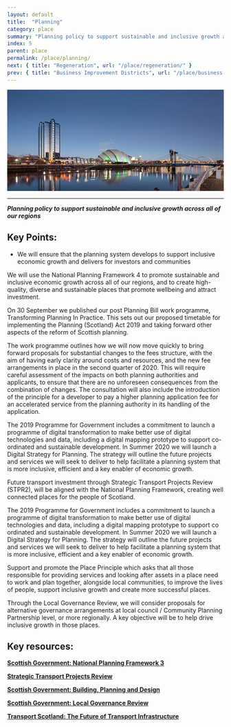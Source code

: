 ```yaml
---
layout: default
title:  "Planning"
category: place
summary: "Planning policy to support sustainable and inclusive growth across all of our regions"
index: 5
parent: place
permalink: /place/planning/
next: { title: "Regeneration", url: "/place/regeneration/" }
prev: { title: "Business Improvement Districts", url: "/place/business-improvement-districts/" }
---
```

![A photograph of the waterfront in Glasgow at night](/assets/images/pageimages/Place.35.jpg)  

---
***Planning policy to support sustainable and inclusive growth across all of our regions***

## Key Points:

* We will ensure that the planning system develops to support inclusive economic growth and delivers for investors and communities

We will use the National Planning Framework 4 to promote sustainable and inclusive economic growth across all of our regions, and to create high-quality, diverse and sustainable places that promote wellbeing and attract investment.  

On 30 September we published our post Planning Bill work programme, Transforming Planning In Practice. This sets out our proposed timetable for implementing the Planning (Scotland) Act 2019 and taking forward other aspects of the reform of Scottish planning.  

The work programme outlines how we will now move quickly to bring forward proposals for substantial changes to the fees structure, with the aim of having early clarity around costs and resources, and the new fee arrangements in place in the second quarter of 2020. This will require careful assessment of the impacts on both planning authorities and applicants, to ensure that there are no unforeseen consequences from the combination of changes.  The consultation will also include the introduction of the principle for a developer to pay a higher planning application fee for an accelerated service from the planning authority in its handling of the application.  

The 2019 Programme for Government includes a commitment to launch a programme of digital transformation to make better use of digital technologies and data, including a digital mapping prototype to support co-ordinated and sustainable development.  In Summer 2020 we will launch a Digital Strategy for Planning.  The strategy will outline the future projects and services we will seek to deliver to help facilitate a planning system that is more inclusive, efficient and a key enabler of economic growth.  

Future transport investment through Strategic Transport Projects Review (STPR2), will be aligned with the National Planning Framework, creating well connected places for the people of Scotland.  

The 2019 Programme for Government includes a commitment to launch a programme of digital transformation to make better use of digital technologies and data, including a digital mapping prototype to support co ordinated and sustainable development. In Summer 2020 we will launch a Digital Strategy for Planning. The strategy will outline the future projects and services we will seek to deliver to help facilitate a planning system that is more inclusive, efficient and a key enabler of economic growth.  

Support and promote the Place Principle which asks that all those responsible for providing services and looking after assets in a place need to work and plan together, alongside local communities, to improve the lives of people, support inclusive growth and create more successful places.  

Through the Local Governance Review, we will consider proposals for alternative governance arrangements at local council / Community Planning Partnership level, or more regionally. A key objective will be to help drive inclusive growth in those places.  
  
## Key resources:

**[Scottish Government: National Planning Framework 3](https://www.gov.scot/publications/national-planning-framework-3/)**

**[Strategic Transport Projects Review](https://www.transport.gov.scot/our-approach/strategy/strategic-transport-projects-review/#)**

**[Scottish Government: Building, Planning and Design](https://www.gov.scot/building-planning-and-design/)**

**[Scottish Government: Local Governance Review](https://www.gov.scot/policies/improving-public-services/local-governance-review/)**

**[Transport Scotland: The Future of Transport Infrastructure](https://www.transport.gov.scot/news/the-future-of-transport-infrastructure/)**
